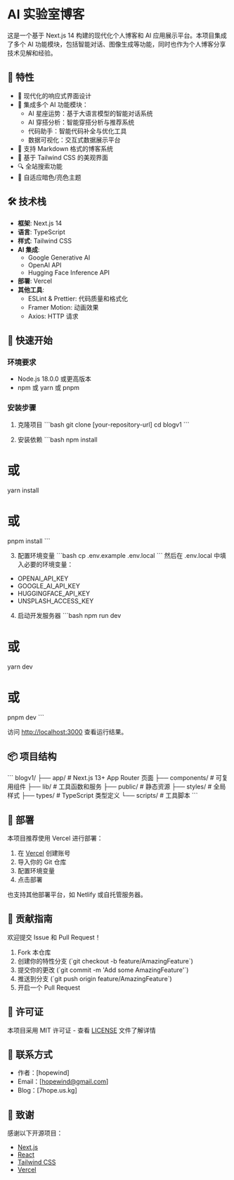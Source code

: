 # AI 实验室博客

这是一个基于 Next.js 14 构建的现代化个人博客和 AI 应用展示平台。本项目集成了多个 AI 功能模块，包括智能对话、图像生成等功能，同时也作为个人博客分享技术见解和经验。

## 🌟 特性

- 💫 现代化的响应式界面设计
- 🤖 集成多个 AI 功能模块：
  - AI 星座运势：基于大语言模型的智能对话系统
  - AI 穿搭分析：智能穿搭分析与推荐系统
  - 代码助手：智能代码补全与优化工具
  - 数据可视化：交互式数据展示平台
- 📝 支持 Markdown 格式的博客系统
- 🎨 基于 Tailwind CSS 的美观界面
- 🔍 全站搜索功能
- 🌙 自适应暗色/亮色主题

## 🛠️ 技术栈

- **框架**: Next.js 14
- **语言**: TypeScript
- **样式**: Tailwind CSS
- **AI 集成**:
  - Google Generative AI
  - OpenAI API
  - Hugging Face Inference API
- **部署**: Vercel
- **其他工具**:
  - ESLint & Prettier: 代码质量和格式化
  - Framer Motion: 动画效果
  - Axios: HTTP 请求

## 🚀 快速开始

### 环境要求

- Node.js 18.0.0 或更高版本
- npm 或 yarn 或 pnpm

### 安装步骤

1. 克隆项目
\`\`\`bash
git clone [your-repository-url]
cd blogv1
\`\`\`

2. 安装依赖
\`\`\`bash
npm install
# 或
yarn install
# 或
pnpm install
\`\`\`

3. 配置环境变量
\`\`\`bash
cp .env.example .env.local
\`\`\`
然后在 .env.local 中填入必要的环境变量：
- OPENAI_API_KEY
- GOOGLE_AI_API_KEY
- HUGGINGFACE_API_KEY
- UNSPLASH_ACCESS_KEY

4. 启动开发服务器
\`\`\`bash
npm run dev
# 或
yarn dev
# 或
pnpm dev
\`\`\`

访问 [http://localhost:3000](http://localhost:3000) 查看运行结果。

## 📦 项目结构

\`\`\`
blogv1/
├── app/                # Next.js 13+ App Router 页面
├── components/         # 可复用组件
├── lib/               # 工具函数和服务
├── public/            # 静态资源
├── styles/            # 全局样式
├── types/             # TypeScript 类型定义
└── scripts/           # 工具脚本
\`\`\`

## 🚢 部署

本项目推荐使用 Vercel 进行部署：

1. 在 [Vercel](https://vercel.com) 创建账号
2. 导入你的 Git 仓库
3. 配置环境变量
4. 点击部署

也支持其他部署平台，如 Netlify 或自托管服务器。

## 🤝 贡献指南

欢迎提交 Issue 和 Pull Request！

1. Fork 本仓库
2. 创建你的特性分支 (\`git checkout -b feature/AmazingFeature\`)
3. 提交你的更改 (\`git commit -m 'Add some AmazingFeature'\`)
4. 推送到分支 (\`git push origin feature/AmazingFeature\`)
5. 开启一个 Pull Request

## 📄 许可证

本项目采用 MIT 许可证 - 查看 [LICENSE](LICENSE) 文件了解详情

## 📮 联系方式

- 作者：[hopewind]
- Email：[hopewind@gmail.com]
- Blog：[7hope.us.kg]

## 🙏 致谢

感谢以下开源项目：

- [Next.js](https://nextjs.org)
- [React](https://reactjs.org)
- [Tailwind CSS](https://tailwindcss.com)
- [Vercel](https://vercel.com)

